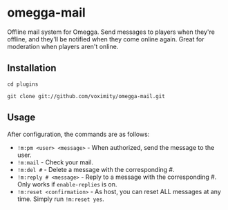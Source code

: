 # omegga-mail

Offline mail system for Omegga. Send messages to players when they're offline, and they'll be notified when
they come online again. Great for moderation when players aren't online.

## Installation

`cd plugins`

`git clone git://github.com/voximity/omegga-mail.git`

## Usage

After configuration, the commands are as follows:

- `!m:pm <user> <message>` - When authorized, send the message to the user.
- `!m:mail` - Check your mail.
- `!m:del #` - Delete a message with the corresponding #.
- `!m:reply # <message>` - Reply to a message with the corresponding #. Only works if `enable-replies` is on.
- `!m:reset <confirmation>` - As host, you can reset ALL messages at any time. Simply run `!m:reset yes`.